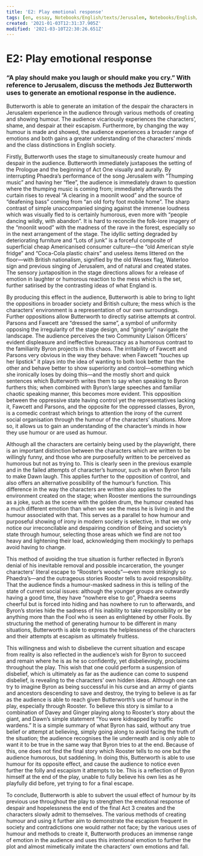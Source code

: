```yaml
---
title: 'E2: Play emotional response'
tags: [en, essay, Notebooks/English/texts/Jerusalem, Notebooks/English/writing, phil]
created: '2021-01-03T12:31:37.905Z'
modified: '2021-03-10T22:30:26.651Z'
---
```


# E2: Play emotional response
### “A play should make you laugh or should make you cry.” With reference to Jerusalem, discuss the methods Jez Butterworth uses to generate an emotional response in the audience.

Butterworth is able to generate an imitation of the despair the characters in Jerusalem experience in the audience through various methods of creating and showing humour. The audience vicariously experiences the characters’, shame, and despair at their escapism. Furthermore, by changing the way humour is made and showed, the audience experiences a broader range of emotions and both gains a greater understanding of the characters’ minds and the class distinctions in English society. 

Firstly, Butterworth uses the stage to simultaneously create humour and despair in the audience. Butterworth immediately juxtaposes the setting of the Prologue and the beginning of Act One visually and aurally. By interrupting Phaedra’s performance of the song Jerusalem with “Thumping music” and having her “flee”, the audience is immediately drawn to question where the thumping music is coming from; immediately afterwards the curtain rises to reveal “A clearing in a moonlit wood” and the source of “deafening bass” coming from “an old forty foot mobile home”. The sharp contrast of simple unaccompanied singing against the immense loudness which was visually fled to is certainly humorous, even more with “people dancing wildly, with abandon”. It is hard to reconcile the folk-lore imagery of the “moonlit wood” with the madness of the rave in the forest, especially so in the next arrangement of the stage. The idyllic setting degraded by deteriorating furniture and “Lots of junk” is a forceful composite of superficial cheap Americanised consumer culture—the “old American style fridge” and “Coca-Cola plastic chairs” and useless items littered on the floor—with British nationalism, signified by the old Wessex flag, Waterloo sign and previous singing of Jerusalem, and of natural and created states. The sensory juxtaposition in the stage directions allows for a release of emotion in laughter or humorous reaction to the mess which is the set, further satirised by the contrasting ideas of what England is. 

By producing this effect in the audience, Butterworth is able to bring to light the oppositions in broader society and British culture; the mess which is the characters’ environment is a representation of our own surroundings. Further oppositions allow Butterworth to directly satirise attempts at control. Parsons and Fawcett are “dressed the same”, a symbol of uniformity opposing the irregularity of the stage design, and “gingerly” navigate the landscape. The audience perceives the two Community Liaison Officers’ evident displeasure and ineffective bureaucracy as a humorous contrast to the familiarity Byron projects in this chaos. The irritability of Fawcett and Parsons very obvious in the way they behave: when Fawcett “touches up her lipstick” it plays into the idea of wanting to both look better than the other and behave better to show superiority and control—something which she ironically loses by doing this—and the mostly short and quick sentences which Butterworth writes them to say when speaking to Byron furthers this; when combined with Byron’s large speeches and familiar chaotic speaking manner, this becomes more evident. This opposition between the oppressive state having control yet the representatives lacking it, Fawcett and Parsons, and the opposite for the oppressed classes, Byron, is a comedic contrast which brings to attention the irony of the current social organisation through the humour of the characters’ situations. More so, it allows us to gain an understanding of the character’s minds in how they use humour or are used as humour. 

Although all the characters are certainly being used by the playwright, there is an important distinction between the characters which are written to be willingly funny, and those who are purposefully written to be perceived as humorous but not as trying to. This is clearly seen in the previous example and in the failed attempts of character’s humour, such as when Byron fails to make Dawn laugh. This applies further to the opposition of control, and also offers an alternative possibility of the humour’s function. This difference in the way the characters are written also applies to the environment created on the stage; when Rooster mentions the surroundings as a joke, such as the scene with the golden drum, the humour created has a much different emotion than when we see the mess he is living in and the humour associated with that. This serves as a parallel to how humour and purposeful showing of irony in modern society is selective, in that we only notice our irreconcilable and despairing condition of Being and society’s state through humour, selecting those areas which we find are not too heavy and lightening their load, acknowledging them mockingly to perhaps avoid having to change. 

This method of avoiding the true situation is further reflected in Byron’s denial of his inevitable removal and possible incarceration, the younger characters’ literal escape to “Rooster’s woods”—even more strikingly so Phaedra’s—and the outrageous stories Rooster tells to avoid responsibility. That the audience finds a humour-masked sadness in this is telling of the state of current social issues: although the younger groups are outwardly having a good time, they have “nowhere else to go”, Phaedra seems cheerful but is forced into hiding and has nowhere to run to afterwards, and Byron’s stories hide the sadness of his inability to take responsibility or be anything more than the Fool who is seen as enlightened by other Fools. By structuring the method of generating humour to be different in many situations, Butterworth is able to express the helplessness of the characters and their attempts at escapism as ultimately fruitless. 

This willingness and wish to disbelieve the current situation and escape from reality is also reflected in the audience’s wish for Byron to succeed and remain where he is as he so confidently, yet disbelievingly, proclaims throughout the play. This wish that one could perform a suspension of disbelief, which is ultimately as far as the audience can come to suspend disbelief, is revealing to the characters’ own hidden ideas. Although one can try to imagine Byron as being successful in his curse and an army of giants and ancestors descending to save and destroy, the trying to believe is as far as the audience is able to reach given Butterworth’s use of humour in the play, especially through Rooster. To believe this story is similar to a combination of Davey and Ginger playing along to Rooster’s story about the giant, and Dawn’s simple statement “You were kidnapped by traffic wardens.” It is a simple summary of what Byron has said, without any true belief or attempt at believing, simply going along to avoid facing the truth of the situation; the audience recognises the lie underneath and is only able to want it to be true in the same way that Byron tries to at the end. Because of this, one does not find the final story which Rooster tells to no one but the audience humorous, but saddening. In doing this, Butterworth is able to use humour for its opposite effect, and cause the audience to notice even further the folly and escapism it attempts to be. This is a reflection of Byron himself at the end of the play, unable to fully believe his own lies as he playfully did before, yet trying to for a final escape. 

To conclude, Butterworth is able to subvert the usual effect of humour by its previous use throughout the play to strengthen the emotional response of despair and hopelessness the end of the final Act 3 creates and the characters slowly admit to themselves. The various methods of creating humour and using it further aim to demonstrate the escapism frequent in society and contradictions one would rather not face; by the various uses of humour and methods to create it, Butterworth produces an immense range of emotion in the audience and uses this intentional emotion to further the plot and almost mimetically imitate the characters’ own emotions and fall. 

